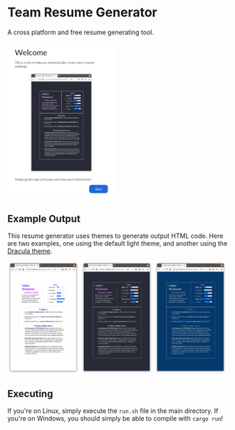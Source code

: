 # Team Resume Generator

A cross platform and free resume generating tool.

<img src="./assets/demo.gif" width="48%"/>

## Example Output

This resume generator uses themes to generate output HTML code. Here are two examples, one using the default light theme, and another using the [Dracula theme](https://github.com/dracula/dracula-theme).

<p float="left">
  <img src="./assets/default-example.png" width="32%"/>
  <img src="./assets/dracula-example.png" width="32%"/>
  <img src="./assets/forest-example.png" width="32%"/>
</p>


## Executing

If you're on Linux, simply execute the `run.sh` file in the main directory. If you're on Windows, you should simply be able to compile with `cargo run`!
